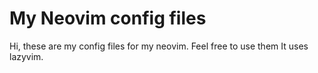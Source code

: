 # My Neovim config files
Hi, these are my config files for my neovim. Feel free to use them
It uses lazyvim.